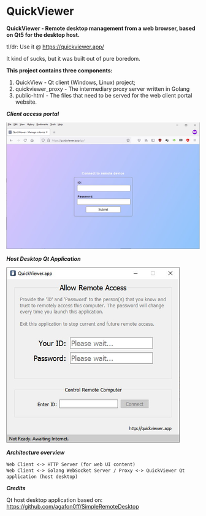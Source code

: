 # QuickViewer
**QuickViewer - Remote desktop management from a web browser, based on Qt5 for the desktop host.**

tl/dr: Use it @ https://quickviewer.app/

It kind of sucks, but it was built out of pure boredom.

**This project contains three components:**
1. QuickView - Qt client (Windows, Linux) project;
2. quickviewer_proxy - The intermediary proxy server written in Golang
3. public-html - The files that need to be served for the web client portal website.

***Client access portal***

![Client Screenshot](screenshot-client.jpg)

***Host Desktop Qt Application***

![Host Screenshot](screenshot-host.jpg)


***Architecture overview***

```
Web Client <-> HTTP Server (for web UI content)
Web Client <-> Golang WebSocket Server / Proxy <-> QuickViewer Qt application (host desktop)
```

***Credits***

Qt host desktop application based on: https://github.com/agafon0ff/SimpleRemoteDesktop
